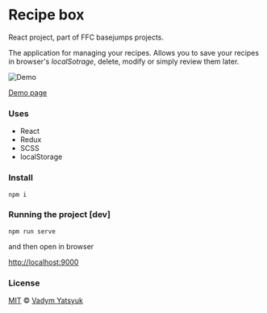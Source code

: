# Recipe box

React project, part of FFC basejumps projects.

The application for managing your recipes. Allows you to save your recipes in browser's *localSotrage*,
delete, modify or simply review them later.

![Demo](https://user-images.githubusercontent.com/3748453/28237418-52a22338-693f-11e7-98db-888b42a9a710.png)

[Demo page](http://vadimdez.github.io/recipe-box/)

### Uses
 
 * React
 * Redux
 * SCSS
 * localStorage

### Install

```
npm i
```

### Running the project [dev]

```
npm run serve
```

and then open in browser

[http://localhost:9000](http://localhost:9000)


### License

[MIT](https://tldrlegal.com/license/mit-license) © [Vadym Yatsyuk](https://github.com/vadimdez)
